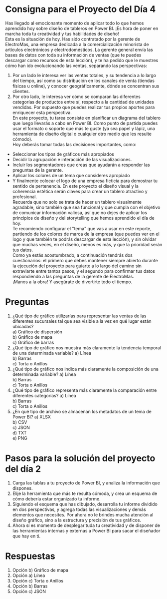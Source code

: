 # Consigna para el Proyecto del Día 4
Has llegado al emocionante momento de aplicar todo lo que hemos aprendido hoy sobre diseño de tableros en Power BI. ¡Es hora de poner en marcha toda tu creatividad y tus habilidades de diseño!  
Esta es la situación de hoy. Has sido contratado por la gerente de ElectroMas, una empresa dedicada a la comercialización minorista de artículos electrónicos y electrodomésticos. La gerente general envía las bases de datos con toda su información de ventas (que te puedes descargar como recursos de esta lección), y te ha pedido que le muestres cómo han ido evolucionando las ventas, separando las perspectivas:
1) Por un lado le interesa ver las ventas totales, y su tendencia a lo largo del tiempo, así como su distribución en los canales de venta (tiendas físicas u online), y conocer geográficamente, dónde se concentran sus clientes.
2) Por otro lado, le interesa ver cómo se comparan las diferentes categorías de productos entre sí, respecto a la cantidad de unidades vendidas. Por supuesto que puedes realizar tus propios aportes para enriquecer esta perspectiva.  
En este proyecto, tu tarea consiste en planificar un diagrama del tablero que luego llevarás a cabo en Power BI. Como punto de partida puedes usar el formato o soporte que más te guste (ya sea papel y lápiz, una herramienta de diseño digital o cualquier otro medio que les resulte cómodo).  
Hoy deberás tomar todas las decisiones importantes, como:
* Seleccionar los tipos de gráficos más apropiados
* Decidir la agrupación e interacción de las visualizaciones.
* Incluir los segmentadores que creas que ayudarán a responder las preguntas de la gerente.
* Aplicar los colores de un tema que consideres apropiado
* Y finalmente colocar el logo de una empresa ficticia para demostrar tu sentido de pertenencia.
En este proyecto el diseño visual y la coherencia estética serán claves para crear un tablero atractivo y profesional.  
Recuerda que no solo se trata de hacer un tablero visualmente agradable, sino también que sea funcional y que cumpla con el objetivo de comunicar información valiosa, así que no dejes de aplicar los principios de diseño y del storytelling que hemos aprendido el día de hoy.  
Te recomiendo configurar el "tema" que vas a usar en este reporte, partiendo de los colores de marca de la empresa (que puedes ver en el logo y que también te podrás descargar de esta lección), y sin olvidar que muchas veces, en el diseño, menos es más, y que la prioridad serán tus datos.  
Como ya estás acostumbrado, a continuación tendrás dos cuestionarios: el primero que debes mantener siempre abierto durante la ejecución del proyecto para guiarte a lo largo del camino sin extraviarte entre tantos pasos, y el segundo para confirmar tus datos respondiendo a las preguntas de la gerente de ElectroMas.  
¡Manos a la obra! Y asegúrate de divertirte todo el tiempo.

# Preguntas
1) ¿Qué tipo de gráfico utilizarías para representar las ventas de las diferentes sucursales tal que sea visible a la vez en qué lugar están ubicadas?  
	a) Gráfico de dispersión  
	b) Gráfico de mapa  
	c) Gráfico de barras  
2) ¿Qué tipo de gráfico nos muestra más claramente la tendencia temporal de una determinada variable?
	a) Línea  
	b) Barras  
	c) Torta o Anillos  
3) ¿Qué tipo de gráfico nos indica más claramente la composición de una determinada variable?
	a) Línea  
	b) Barras  
	c) Torta o Anillos  
4) ¿Qué tipo de gráfico representa más claramente la comparación entre diferentes categorías?
	a) Línea  
	b) Barras  
	c) Torta o Anillos  
5) ¿En qué tipo de archivo se almacenan los metadatos de un tema de Power BI?
	a) XLSX  
	b) CSV  
	c) JSON  
	d) TXT  
	e) PNG  

# Pasos para la solución del proyecto del día 2
1) Carga las tablas a tu proyecto de Power BI, y analiza la información que dispones.
2) Elije la herramienta que más te resulta cómoda, y crea un esquema de cómo debería estar organizado tu informe.
3) Siguiendo el esquema que has dibujado, desarrolla tu informe dividido en dos perspectivas, y agrega todas las visualizaciones y demás elementos que necesites. Por ahora no le brindes mucha atención al diseño gráfico, sino a la estructura y precisión de tus gráficos.
4) Ahora sí es momento de desplegar tuda tu creatividad y de disponer de las herramientas internas y externas a Power BI para sacar el diseñador que hay en ti.

# Respuestas
1) Opción b) Gráfico de mapa
2) Opción a) Línea
3) Opción c) Torta o Anillos
4) Opción b) Barras
5) Opción c) JSON